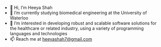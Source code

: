 - 👋 Hi, I’m Heeya Shah
- 🌱 I’m currently studying biomedical engineering at the University of Waterloo
- 👀 I’m interested in developing robust and scalable software solutions for the healthcare or related industry, using a variety of programming languages and technologies
- 📫 Reach me at heeyashah7@gmail.com

<!---
heeyashah/heeyashah is a ✨ special ✨ repository because its `README.md` (this file) appears on your GitHub profile.
You can click the Preview link to take a look at your changes.
--->
